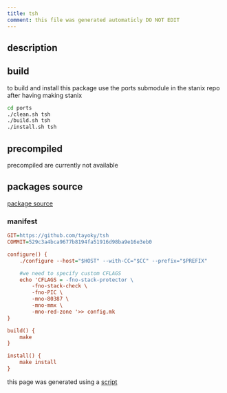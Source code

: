 ```yaml
---
title: tsh
comment: this file was generated automaticly DO NOT EDIT
---
```

## description

## build
to build and install this package use the ports submodule in the stanix repo
after having making stanix
```sh
cd ports
./clean.sh tsh
./build.sh tsh
./install.sh tsh
```

## precompiled
precompiled are currently not available

## packages source
[package source](https://github.com/tayoky/ports/tree/main/ports/tsh)  

### manifest
```ini
GIT=https://github.com/tayoky/tsh
COMMIT=529c3a4bca9677b8194fa51916d98ba9e16e3eb0

configure() {
	./configure --host="$HOST" --with-CC="$CC" --prefix="$PREFIX"

	#we need to specify custom CFLAGS
	echo 'CFLAGS = -fno-stack-protector \
		-fno-stack-check \
		-fno-PIC \
		-mno-80387 \
		-mno-mmx \
		-mno-red-zone '>> config.mk
}

build() {
	make
}

install() {
	make install
}
```

this page was generated using a [script](../../update-packages.md)
